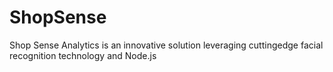# ShopSense
Shop Sense Analytics is an innovative solution leveraging cuttingedge facial recognition technology and Node.js
